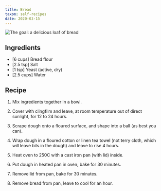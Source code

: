 ```yaml
---
title: Bread
taxon: self-recipes
date: 2020-03-15
---
```


![The goal: a delicious loaf of bread](bread.jpg)

## Ingredients

- [6 cups]   Bread flour
- [2.5 tsp]  Salt
- [1 tsp]    Yeast (active, dry)
- [2.5 cups] Water

## Recipe

1. Mix ingredients together in a bowl.

2. Cover with clingfilm and leave, at room temperature out of direct
   sunlight, for 12 to 24 hours.

3. Scrape dough onto a floured surface, and shape into a ball (as best you can).

4. Wrap dough in a floured cotton or linen tea towel (not terry cloth,
   which will leave bits in the dough) and leave to rise 4 hours.

5. Heat oven to 250C with a cast iron pan (with lid) inside.

6. Put dough in heated pan in oven, bake for 30 minutes.

7. Remove lid from pan, bake for 30 minutes.

8. Remove bread from pan, leave to cool for an hour.
